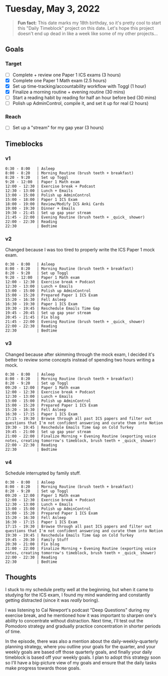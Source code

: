 # Tuesday, May 3, 2022

> **Fun fact:** This date marks my 18th birthday, so it's pretty cool to start this "Daily Timeblock" project on this date. Let's hope this project doesn't end up dead in like a week like some of my other projects...

## Goals

### Target

- [ ] Complete + review one Paper 1 ICS exams (3 hours)
- [x] Complete one Paper 1 Math exam (2.5 hours)
- [x] Set up time-tracking/accountability workflow with Toggl (1 hour)
- [x] Finalize a morning routine + evening routine (30 mins)
- [ ] Start a reading habit by reading for half an hour before bed (30 mins)
- [ ] Polish up AdminControl, compile it, and set it up for real (2 hours)

### Reach

- [ ] Set up a "stream" for my gap year (3 hours)

## Timeblocks

### v1

```timeblock
0:30 - 8:00   | Asleep
8:00 - 8:20   | Morning Routine (brush teeth + breakfast)
8:20 - 9:20   | Set up Toggl
9:20 - 12:00  | Paper 1 Math exam
12:00 - 12:30 | Exercise break + Podcast
12:30 - 13:00 | Lunch + Emails
13:00 - 15:00 | Polish up AdminControl
15:00 - 18:00 | Paper 1 ICS Exam
18:00 - 19:00 | Review/Modify ICS Anki Cards
19:00 - 19:30 | Dinner + Emails
19:30 - 21:45 | Set up gap year stream
21:45 - 22:00 | Evening Routine (brush teeth + _quick_ shower)
22:00 - 22:30 | Reading
22:30         | Bedtime
```

### v2

Changed because I was too tired to properly write the ICS Paper 1 mock exam.

```timeblock
0:30 - 8:00   | Asleep
8:00 - 8:20   | Morning Routine (brush teeth + breakfast)
8:20 - 9:20   | Set up Toggl
9:20 - 12:00  | Paper 1 Math exam
12:00 - 12:30 | Exercise break + Podcast
12:30 - 13:00 | Lunch + Emails
13:00 - 15:00 | Polish up AdminControl
15:00 - 15:20 | Prepared Paper 1 ICS Exam
15:20 - 16:30 | Fell Asleep
16:30 - 19:30 | Paper 1 ICS Exam
19:30 - 19:45 | Reschedule Emails Time Gap
19:45 - 20:45 | Set up gap year stream
20:45 - 21:45 | Fix blog
21:45 - 22:00 | Evening Routine (brush teeth + _quick_ shower)
22:00 - 22:30 | Reading
22:30         | Bedtime
```

### v3

Changed because after skimming through the mock exam, I decided it's better to review some concepts instead of spending two hours writing a mock.

```timeblock
0:30 - 8:00   | Asleep
8:00 - 8:20   | Morning Routine (brush teeth + breakfast)
8:20 - 9:20   | Set up Toggl
09:20 - 12:00 | Paper 1 Math exam
12:00 - 12:30 | Exercise break + Podcast
12:30 - 13:00 | Lunch + Emails
13:00 - 15:00 | Polish up AdminControl
15:00 - 15:20 | Prepared Paper 1 ICS Exam
15:20 - 16:30 | Fell Asleep
16:30 - 17:15 | Paper 1 ICS Exam
17:15 - 19:30 | Browse through all past ICS papers and filter out questions that I'm not confident answering and curate them into Notion
19:30 - 19:45 | Reschedule Emails Time Gap on Cold Turkey
19:45 - 21:00 | Set up gap year stream
21:00 - 22:00 | Finalize Morning + Evening Routine (exporting voice notes, creating tomorrow's timeblock, brush teeth + _quick_ shower)
22:00 - 22:30 | Reading
22:30         | Bedtime
```

### v4

Schedule interrupted by family stuff.

```timeblock
0:30 - 8:00   | Asleep
8:00 - 8:20   | Morning Routine (brush teeth + breakfast)
8:20 - 9:20   | Set up Toggl
09:20 - 12:00 | Paper 1 Math exam
12:00 - 12:30 | Exercise break + Podcast
12:30 - 13:00 | Lunch + Emails
13:00 - 15:00 | Polish up AdminControl
15:00 - 15:20 | Prepared Paper 1 ICS Exam
15:20 - 16:30 | Fell Asleep
16:30 - 17:15 | Paper 1 ICS Exam
17:15 - 19:30 | Browse through all past ICS papers and filter out questions that I'm not confident answering and curate them into Notion
19:30 - 19:45 | Reschedule Emails Time Gap on Cold Turkey
19:45 - 20:30 | Family Stuff
20:30 - 21:00 | Fix blog
21:00 - 22:00 | Finalize Morning + Evening Routine (exporting voice notes, creating tomorrow's timeblock, brush teeth + _quick_ shower)
22:00 - 22:30 | Reading
22:30         | Bedtime
```

## Thoughts

I stuck to my schedule pretty well at the beginning, but when it came to studying for the ICS exam, I found my mind wandering and constantly getting distracted (since it was _really_ boring).

I was listening to Cal Newport's podcast "Deep Questions" during my exercise break, and he mentioned how it was important to sharpen one's ability to concentrate without distraction. Next time, I'll test out the Pomodoro strategy and gradually practice concentration in shorter periods of time.

In the episode, there was also a mention about the daily-weekly-quarterly planning strategy, where you outline your goals for the quarter, and your weekly goals are based off those quarterly goals, and finally your daily timeblock is based off your weekly goals. I plan to adopt this strategy soon so I'll have a big-picture view of my goals and ensure that the daily tasks make progress towards those goals.
